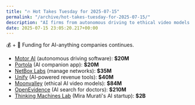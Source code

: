 ```yaml
---
title: "🔥 Hot Takes Tuesday for 2025-07-15"
permalink: "/archive/hot-takes-tuesday-for-2025-07-15/"
description: "AI firms from autonomous driving to ethical video models rake in funding"
date: 2025-07-15 23:05:20.217+00:00
---
```


💰 + 🤖 Funding for AI-anything companies continues.

- <a href="https://www.techmeme.com/250714/p36#a250714p36">Motor AI</a> (autonomous driving software): **$20M**
- <a href="https://www.techmeme.com/250713/p8#a250713p8">Portola</a> (AI companion app): **$20M**
- <a href="https://www.techmeme.com/250714/p27#a250714p27">NetBox Labs</a> (manage networks): **$35M**
- <a href="https://www.techmeme.com/250715/p27#a250715p27">Unify</a> (AI-powered revenue tools): **$40M**
- <a href="https://www.techmeme.com/250714/p14#a250714p14">Moonvalley</a> (ethical AI video models): **$84M**
- <a href="https://www.techmeme.com/250715/p17#a250715p17">OpenEvidence</a> (AI search for doctors): **$210M**
- <a href="https://www.techmeme.com/250715/p18#a250715p18">Thinking Machines Lab</a> (Mira Murati's AI startup): **$2B**
